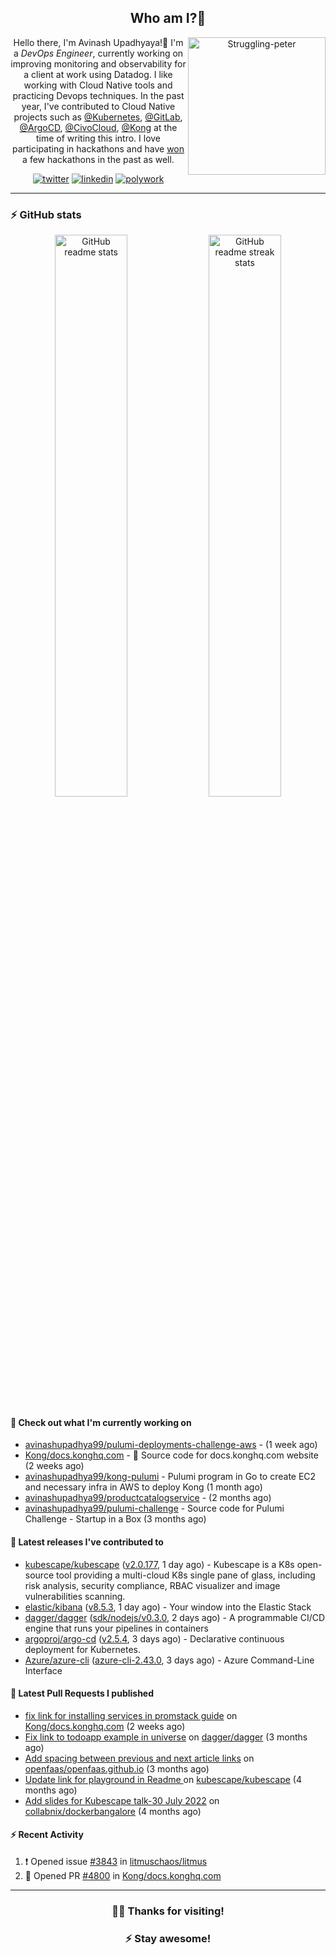 <div align='center'>
  
## Who am I?🤔

<img align="right" width="220" src="https://media.giphy.com/media/YFkpsHWCsNUUo/giphy.gif" alt="Struggling-peter" />

Hello there, I'm Avinash Upadhyaya!👋 I'm a _DevOps Engineer_, currently working on improving monitoring and observability for a client at work using Datadog. I like working with Cloud Native tools and practicing Devops techniques. In the past year, I've contributed to Cloud Native projects such as [@Kubernetes](https://github.com/pulls?q=is%3Apr+author%3Aavinashupadhya99+archived%3Afalse+user%3Akubernetes), [@GitLab](https://gitlab.com/groups/gitlab-org/-/merge_requests?scope=all&state=all&author_username=avinashupadhya99), [@ArgoCD](https://github.com/pulls?q=is%3Apr+author%3Aavinashupadhya99+archived%3Afalse+user%3Aargoproj), [@CivoCloud](https://github.com/pulls?q=is%3Apr+author%3Aavinashupadhya99+archived%3Afalse+user%3Acivo), [@Kong](https://github.com/pulls?q=is%3Apr+author%3Aavinashupadhya99+archived%3Afalse+user%3AKong) at the time of writing this intro. I love participating in hackathons and have [won](https://devpost.com/avinashupadhya99) a few hackathons in the past as well.


[![twitter](https://img.shields.io/badge/-@avinash__ukr-%231DA1F2?style=for-the-badge&logo=twitter&logoColor=ffffff)](https://twitter.com/avinash_ukr)
[![linkedin](https://img.shields.io/badge/-Avinash%20Upadhyaya-%230A67C3?style=for-the-badge&logo=linkedin&logoColor=ffffff)](https://www.linkedin.com/in/avinash-upadhyaya/)
[![polywork](https://img.shields.io/badge/-@avinashupadhya99-%23338BFF?style=for-the-badge&logo=polywork&logoColor=ffffff)](https://www.polywork.com/avinashupadhya99)

---

</div>

### ⚡ GitHub stats

<p align="center">
  <img width="48%" src="https://github-readme-stats.vercel.app/api?username=avinashupadhya99&show_icons=true&theme=tokyonight" alt="GitHub readme stats" />
  <img width="48%" src="https://github-readme-streak-stats.herokuapp.com?user=avinashupadhya99&theme=dark&hide_border=true&date_format=M%20j%5B%2C%20Y%5D" alt="GitHub readme streak stats" />
</p>

#### 👷 Check out what I'm currently working on

- [avinashupadhya99/pulumi-deployments-challenge-aws](https://github.com/avinashupadhya99/pulumi-deployments-challenge-aws) -  (1 week ago)
- [Kong/docs.konghq.com](https://github.com/Kong/docs.konghq.com) - 🦍 Source code for docs.konghq.com website (2 weeks ago)
- [avinashupadhya99/kong-pulumi](https://github.com/avinashupadhya99/kong-pulumi) - Pulumi program in Go to create EC2 and necessary infra in AWS to deploy Kong (1 month ago)
- [avinashupadhya99/productcatalogservice](https://github.com/avinashupadhya99/productcatalogservice) -  (2 months ago)
- [avinashupadhya99/pulumi-challenge](https://github.com/avinashupadhya99/pulumi-challenge) - Source code for Pulumi Challenge - Startup in a Box (3 months ago)

#### 🔭 Latest releases I've contributed to

- [kubescape/kubescape](https://github.com/kubescape/kubescape) ([v2.0.177](https://github.com/kubescape/kubescape/releases/tag/v2.0.177), 1 day ago) - Kubescape is a K8s open-source tool providing a multi-cloud K8s single pane of glass, including risk analysis, security compliance, RBAC visualizer and image vulnerabilities scanning. 
- [elastic/kibana](https://github.com/elastic/kibana) ([v8.5.3](https://github.com/elastic/kibana/releases/tag/v8.5.3), 1 day ago) - Your window into the Elastic Stack
- [dagger/dagger](https://github.com/dagger/dagger) ([sdk/nodejs/v0.3.0](https://github.com/dagger/dagger/releases/tag/sdk/nodejs/v0.3.0), 2 days ago) - A programmable CI/CD engine that runs your pipelines in containers
- [argoproj/argo-cd](https://github.com/argoproj/argo-cd) ([v2.5.4](https://github.com/argoproj/argo-cd/releases/tag/v2.5.4), 3 days ago) - Declarative continuous deployment for Kubernetes.
- [Azure/azure-cli](https://github.com/Azure/azure-cli) ([azure-cli-2.43.0](https://github.com/Azure/azure-cli/releases/tag/azure-cli-2.43.0), 3 days ago) - Azure Command-Line Interface

#### 🔨 Latest Pull Requests I published

- [fix link for installing services in promstack guide](https://github.com/Kong/docs.konghq.com/pull/4800) on [Kong/docs.konghq.com](https://github.com/Kong/docs.konghq.com) (2 weeks ago)
- [Fix link to todoapp example in universe](https://github.com/dagger/dagger/pull/2940) on [dagger/dagger](https://github.com/dagger/dagger) (3 months ago)
- [Add spacing between previous and next article links](https://github.com/openfaas/openfaas.github.io/pull/292) on [openfaas/openfaas.github.io](https://github.com/openfaas/openfaas.github.io) (3 months ago)
- [Update link for playground in Readme ](https://github.com/kubescape/kubescape/pull/581) on [kubescape/kubescape](https://github.com/kubescape/kubescape) (4 months ago)
- [Add slides for Kubescape talk-30 July 2022](https://github.com/collabnix/dockerbangalore/pull/36) on [collabnix/dockerbangalore](https://github.com/collabnix/dockerbangalore) (4 months ago)

#### ⚡ Recent Activity

<!--START_SECTION:activity-->
1. ❗️ Opened issue [#3843](https://github.com/litmuschaos/litmus/issues/3843) in [litmuschaos/litmus](https://github.com/litmuschaos/litmus)
2. 💪 Opened PR [#4800](https://github.com/Kong/docs.konghq.com/pull/4800) in [Kong/docs.konghq.com](https://github.com/Kong/docs.konghq.com)
<!--END_SECTION:activity-->



---

<div align='center'>
  
### 🙇‍♂️ Thanks for visiting!
### ⚡ Stay awesome!
  
</div>


